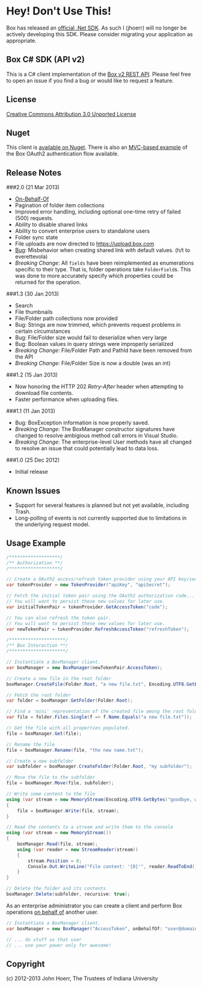 # Hey! Don't Use This!

Box has released an [official .Net SDK](https://github.com/box/box-windows-sdk-v2).  As such I (jhoerr) will no longer be actively developing this SDK.  Please consider migrating your application as appropriate.

## Box C# SDK (API v2)

This is a C# client implementation of the [Box v2 REST API](http://developers.box.com/docs/).  Please feel free to open an issue if you find a bug or would like to request a feature.

## License

[Creative Commons Attribution 3.0 Unported License](http://creativecommons.org/licenses/by/3.0/)

## Nuget

This client is [available on Nuget](http://nuget.org/packages/Box.v2.SDK).  There is also an [MVC-based example](https://github.com/jhoerr/box-csharp-sdk-v2.sample.oauth) of the Box OAuth2 authentication flow available.

## Release Notes

###2.0 (21 Mar 2013)
 + [On-Behalf-Of](http://developers.blog.box.com/2013/03/08/announcing-on-behalf-of-the-simplest-most-powerful-admin-api-youll-ever-use/)
 + Pagination of folder item collections
 + Improved error handling, including optional one-time retry of failed (500) requests.
 + Ability to disable shared links
 + Ability to convert enterprise users to standalone users
 + Folder sync state
 + File uploads are now directed to https://upload.box.com
 + [Bug](https://github.com/jhoerr/box-csharp-sdk-v2/issues/35): Misbehavior when creating shared link with default values. (h/t to everettevola)
 + *Breaking Change*: All `fields` have been reimplemented as enumerations specific to their type.  That is, folder operations take `FolderField`s.  This was done to more accurately specify which properties could be returned for the operation.

###1.3 (30 Jan 2013)
 + Search
 + File thumbnails
 + File/Folder path collections now provided
 + Bug: Strings are now trimmed, which prevents request problems in certain circumstances
 + Bug: File/Folder size would fail to deserialize when very large
 + Bug: Boolean values in query strings were improperly serialized
 + *Breaking Change*: File/Folder Path and PathId have been removed from the API
 + *Breaking Change*: File/Folder Size is now a double (was an int)
 
###1.2 (15 Jan 2013)
 + Now honoring the HTTP 202 <em>Retry-After</em> header when attempting to download file contents.
 + Faster performance when uploading files.

###1.1 (11 Jan 2013)
 + Bug: BoxException information is now properly saved.
 + *Breaking Change*: The BoxManager constructor signatures have changed to resolve ambigious method call errors in Visual Studio.
 + *Breaking Change*: The enterprise-level User methods have all changed to resolve an issue that could potentially lead to data loss.

###1.0 (25 Dec 2012)
 + Initial release 

## Known Issues

+ Support for several features is planned but not yet available, including Trash.
+ Long-polling of events is not currently supported due to limitations in the underlying request model.

## Usage Example

```csharp
/*******************/
/** Authorization **/
/*******************/

// Create a OAuth2 access/refresh token provider using your API key/secret.
var tokenProvider = new TokenProvider("apiKey", "apiSecret");

// Fetch the initial token pair using the OAuth2 authorization code...
// You will want to persist these new values for later use.
var initialTokenPair = tokenProvider.GetAccessToken("code");

// You can also refresh the token pair.
// You will want to persist these new values for later use.
var newTokenPair = tokenProvider.RefreshAccessToken("refreshToken");

/*********************/
/** Box Interaction **/
/*********************/

// Instantiate a BoxManager client.
var boxManager = new BoxManager(newTokenPair.AccessToken);

// Create a new file in the root folder
boxManager.CreateFile(Folder.Root, "a new file.txt", Encoding.UTF8.GetBytes("hello, world!"));

// Fetch the root folder
var folder = boxManager.GetFolder(Folder.Root);

// Find a 'mini' representation of the created file among the root folder's contents
var file = folder.Files.Single(f => f.Name.Equals("a new file.txt"));

// Get the file with all properties populated.
file = boxManager.Get(file);

// Rename the file
file = boxManager.Rename(file, "the new name.txt");

// Create a new subfolder
var subfolder = boxManager.CreateFolder(Folder.Root, "my subfolder");

// Move the file to the subfolder
file = boxManager.Move(file, subfolder);

// Write some content to the file
using (var stream = new MemoryStream(Encoding.UTF8.GetBytes("goodbye, world!")))
{
    file = boxManager.Write(file, stream);
}

// Read the contents to a stream and write them to the console
using (var stream = new MemoryStream())
{
    boxManager.Read(file, stream);
    using (var reader = new StreamReader(stream))
    {
        stream.Position = 0;
        Console.Out.WriteLine("File content: '{0}'", reader.ReadToEnd());
    }
}

// Delete the folder and its contents
boxManager.Delete(subfolder, recursive: true);
```

As an enterprise administrator you can create a client and perform Box operations [on behalf of](http://developers.blog.box.com/2013/03/08/announcing-on-behalf-of-the-simplest-most-powerful-admin-api-youll-ever-use/) another user.

```csharp
// Instantiate a BoxManager client.
var boxManager = new BoxManager("AccessToken", onBehalfOf: "user@domain.com");

// ... do stuff as that user
// ... use your power only for awesome!
```

## Copyright

(c) 2012-2013 John Hoerr, The Trustees of Indiana University
